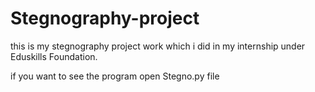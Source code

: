 # Stegnography-project
this is my stegnography project work which i did in my internship under Eduskills Foundation.

if you want to see the program open Stegno.py file
